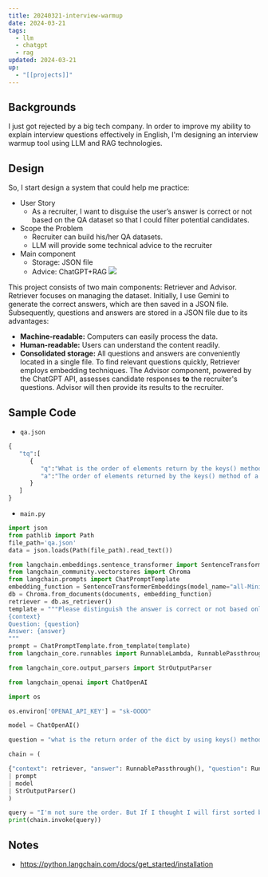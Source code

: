```yaml
---
title: 20240321-interview-warmup
date: 2024-03-21
tags:
  - llm
  - chatgpt
  - rag
updated: 2024-03-21
up:
  - "[[projects]]"
---
```

## Backgrounds
I just got rejected by a big tech company. In order to improve my ability to explain interview questions effectively in English, I'm designing an interview warmup tool using LLM and RAG technologies.
## Design
So, I start design a system that could help me practice:
- User Story
	- As a recruiter, I want to disguise the user’s answer is correct or not based on the QA dataset so that I could filter potential candidates.
- Scope the Problem
	- Recruiter can build his/her QA datasets.
	- LLM will provide some technical advice to the recruiter
- Main component
	- Storage: JSON file
	- Advice: ChatGPT+RAG
![](https://i.imgur.com/n7v6IgB.png)

This project consists of two main components: Retriever and Advisor. Retriever focuses on managing the dataset. Initially, I use Gemini to generate the correct answers, which are then saved in a JSON file. Subsequently, questions and answers are stored in a JSON file due to its advantages:
- **Machine-readable:** Computers can easily process the data.
- **Human-readable:** Users can understand the content readily.
- **Consolidated storage:** All questions and answers are conveniently located in a single file.
To find relevant questions quickly, Retriever employs embedding techniques.
The Advisor component, powered by the ChatGPT API, assesses candidate responses **to** the recruiter's questions. Advisor will then provide its results to the recruiter.  

## Sample Code
- `qa.json`
```python
{
   "tq":[
      {
         "q":"What is the order of elements return by the keys() method of a python dict?",
         "a":"The order of elements returned by the keys() method of a Python dictionary is not guaranteed to be in any specific order. It may reflect the order the items were added in some cases, but this behavior is not reliable and can change between Python versions. If you depend on a specific order for your keys, you can use the sorted() function along with the keys() method."
      }
   ]
}
```
- `main.py`
```python
import json
from pathlib import Path
file_path='qa.json'
data = json.loads(Path(file_path).read_text())

from langchain.embeddings.sentence_transformer import SentenceTransformerEmbeddings
from langchain_community.vectorstores import Chroma
from langchain.prompts import ChatPromptTemplate
embedding_function = SentenceTransformerEmbeddings(model_name="all-MiniLM-L6-v2")
db = Chroma.from_documents(documents, embedding_function)
retriever = db.as_retriever()
template = """Please distinguish the answer is correct or not based only on the following context and question, if the answer is incorrect, please explain why answer is incorrect.:
{context}
Question: {question}
Answer: {answer}
"""
prompt = ChatPromptTemplate.from_template(template)
from langchain_core.runnables import RunnableLambda, RunnablePassthrough

from langchain_core.output_parsers import StrOutputParser

from langchain_openai import ChatOpenAI

import os

os.environ['OPENAI_API_KEY'] = "sk-OOOO"

model = ChatOpenAI()

question = "what is the return order of the dict by using keys() method"

chain = (

{"context": retriever, "answer": RunnablePassthrough(), "question": RunnablePassthrough()}
| prompt
| model
| StrOutputParser()
)

query = "I'm not sure the order. But If I thought I will first sorted by its key to granted the return order of the elements"
print(chain.invoke(query))
```
## Notes
- https://python.langchain.com/docs/get_started/installation